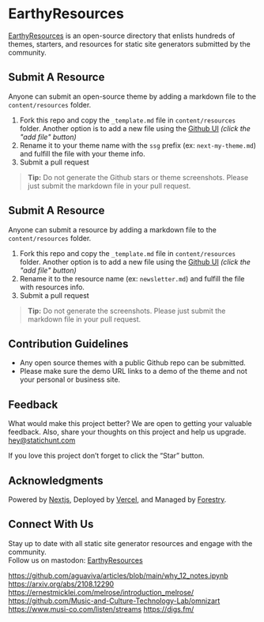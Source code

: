 # EarthyResources

[EarthyResources](https://statichunt.com/) is an open-source directory that enlists hundreds of themes, starters, and resources for static site generators submitted by the community.

## Submit A Resource

Anyone can submit an open-source theme by adding a markdown file to the `content/resources` folder.

1. Fork this repo and copy the `_template.md` file in `content/resources` folder. Another option is to add a new file using the [Github UI](https://github.com/statichunt/statichunt/tree/main/content/resources) _(click the "add file" button)_
2. Rename it to your theme name with the `ssg` prefix (ex: `next-my-theme.md`) and fulfill the file with your theme info.
3. Submit a pull request

> **Tip:** Do not generate the Github stars or theme screenshots. Please just submit the markdown file in your pull request.

## Submit A Resource

Anyone can submit a resource by adding a markdown file to the `content/resources` folder.

1. Fork this repo and copy the `_template.md` file in `content/resources` folder. Another option is to add a new file using the [Github UI](https://github.com/statichunt/statichunt/tree/main/content/resources) _(click the "add file" button)_
2. Rename it to the resource name (ex: `newsletter.md`) and fulfill the file with resources info.
3. Submit a pull request

> **Tip:** Do not generate the screenshots. Please just submit the markdown file in your pull request.

## Contribution Guidelines

* Any open source themes with a public Github repo can be submitted.
* Please make sure the demo URL links to a demo of the theme and not your personal or business site.

## Feedback

What would make this project better? We are open to getting your valuable feedback. Also, share your thoughts on this project and help us upgrade.
<br> hey@statichunt.com

If you love this project don’t forget to click the “Star” button.

## Acknowledgments

Powered by [Nextjs](https://nextjs.org//), Deployed by [Vercel](https://vercel.com/), and Managed by [Forestry](https://forestry.io/).

## Connect With Us

Stay up to date with all static site generator resources and engage with the community. <br>
Follow us on mastodon: [EarthyResources](https://mastodon.social/@mikkergp
)


https://github.com/aguaviva/articles/blob/main/why_12_notes.ipynb
https://arxiv.org/abs/2108.12290
https://ernestmicklei.com/melrose/introduction_melrose/
https://github.com/Music-and-Culture-Technology-Lab/omnizart
https://www.musi-co.com/listen/streams
https://digs.fm/